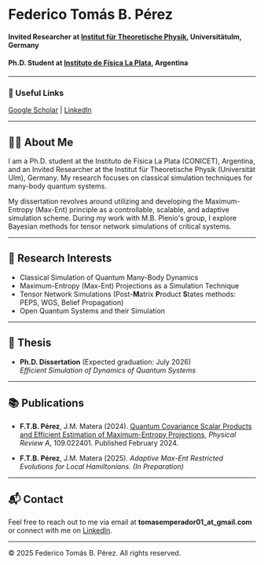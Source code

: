 # Federico Tomás B. Pérez

#### **Invited Researcher at [Institut für Theoretische Physik](https://www.uni-ulm.de/nawi/institut-fuer-theoretische-physik-start-page/people/current-members/), Universitätulm, Germany**  
#### **Ph.D. Student at [Instituto de Física La Plata](https://www.iflp.unlp.edu.ar/inicio/main_home-15126), Argentina**
---

### 📎 Useful Links  
[Google Scholar](https://scholar.google.com/citations?user=1q2kFmYAAAAJ&hl=es) | [LinkedIn](https://www.linkedin.com/in/tomas-cuentitas/)  

---

## 🧑‍🔬 About Me

I am a Ph.D. student at the Instituto de Física La Plata (CONICET), Argentina, and an Invited Researcher at the Institut für Theoretische Physik (Universität Ulm), Germany. My research focuses on classical simulation techniques for many-body quantum systems.  

My dissertation revolves around utilizing and developing the Maximum-Entropy (Max-Ent) principle as a controllable, scalable, and adaptive simulation scheme. During my work with M.B. Plenio's group, I explore Bayesian methods for tensor network simulations of critical systems.

---

## 🧪 Research Interests
- Classical Simulation of Quantum Many-Body Dynamics  
- Maximum-Entropy (Max-Ent) Projections as a Simulation Technique  
- Tensor Network Simulations (Post-**M**atrix **P**roduct **S**tates methods: PEPS, WGS, Belief Propagation)  
- Open Quantum Systems and their Simulation  

---

## 📜 Thesis
- **Ph.D. Dissertation** (Expected graduation: July 2026)  
  *Efficient Simulation of Dynamics of Quantum Systems*  

---

## 📚 Publications
- **F.T.B. Pérez**, J.M. Matera (2024). [Quantum Covariance Scalar Products and Efficient Estimation of Maximum-Entropy Projections](https://journals.aps.org/pra/abstract/10.1103/PhysRevA.109.022401), *Physical Review A*, 109.022401. Published February 2024.  

- **F.T.B. Pérez**, J.M. Matera (2025). *Adaptive Max-Ent Restricted Evolutions for Local Hamiltonians.* *(In Preparation)*  

---

## 📬 Contact
Feel free to reach out to me via email at **tomasemperador01_at_gmail.com** or connect with me on [LinkedIn](https://www.linkedin.com/in/tomas-cuentitas/).  

---

© 2025 Federico Tomás B. Pérez. All rights reserved.
